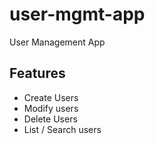 # user-mgmt-app

User Management App

## Features

- Create Users
- Modify users
- Delete Users
- List / Search users
